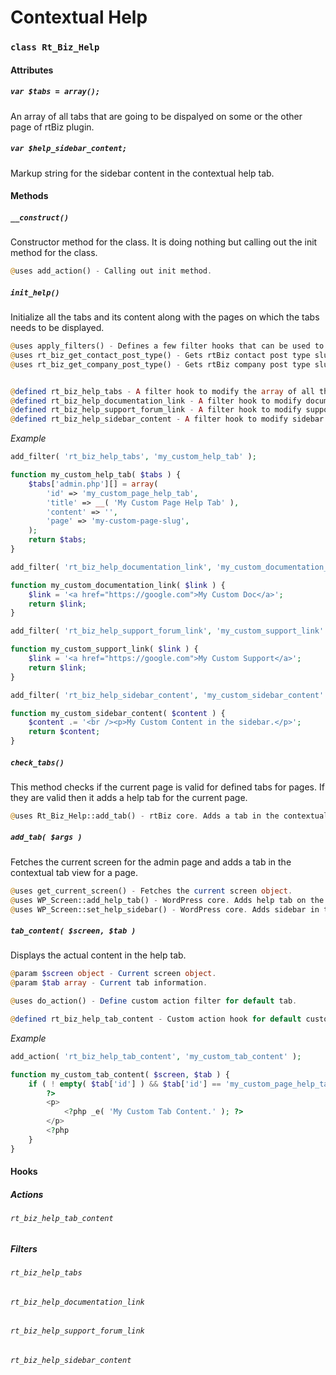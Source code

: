 Contextual Help
===============

### `class Rt_Biz_Help`

#### Attributes

##### `var $tabs = array();`

An array of all tabs that are going to be dispalyed on some or the other page of rtBiz plugin.

##### `var $help_sidebar_content;`

Markup string for the sidebar content in the contextual help tab.

#### Methods

##### `__construct()`

Constructor method for the class. It is doing nothing but calling out the init method for the class.

``` php
@uses add_action() - Calling out init method.
```

##### `init_help()`

Initialize all the tabs and its content along with the pages on which the tabs needs to be displayed.

``` php
@uses apply_filters() - Defines a few filter hooks that can be used to modify help tab content and extra tabs.
@uses rt_biz_get_contact_post_type() - Gets rtBiz contact post type slug
@uses rt_biz_get_company_post_type() - Gets rtBiz company post type slug


@defined rt_biz_help_tabs - A filter hook to modify the array of all the tabs.
@defined rt_biz_help_documentation_link - A filter hook to modify documentation link
@defined rt_biz_help_support_forum_link - A filter hook to modify support link
@defined rt_biz_help_sidebar_content - A filter hook to modify sidebar content
```

*Example*

``` php
add_filter( 'rt_biz_help_tabs', 'my_custom_help_tab' );

function my_custom_help_tab( $tabs ) {
	$tabs['admin.php'][] = array(
		'id' => 'my_custom_page_help_tab',
		'title' => __( 'My Custom Page Help Tab' ),
		'content' => '',
		'page' => 'my-custom-page-slug',
	);
	return $tabs;
}

add_filter( 'rt_biz_help_documentation_link', 'my_custom_documentation_link' );

function my_custom_documentation_link( $link ) {
	$link = '<a href="https://google.com">My Custom Doc</a>';
	return $link;
}

add_filter( 'rt_biz_help_support_forum_link', 'my_custom_support_link' );

function my_custom_support_link( $link ) {
	$link = '<a href="https://google.com">My Custom Support</a>';
	return $link;
}

add_filter( 'rt_biz_help_sidebar_content', 'my_custom_sidebar_content' );

function my_custom_sidebar_content( $content ) {
	$content .= '<br /><p>My Custom Content in the sidebar.</p>';
	return $content;
}
```

##### `check_tabs()`

This method checks if the current page is valid for defined tabs for pages. If they are valid then it adds a help tab for the current page.

``` php
@uses Rt_Biz_Help::add_tab() - rtBiz core. Adds a tab in the contextual tab view for a page.
```

##### `add_tab( $args )`

Fetches the current screen for the admin page and adds a tab in the contextual tab view for a page.

``` php
@uses get_current_screen() - Fetches the current screen object.
@uses WP_Screen::add_help_tab() - WordPress core. Adds help tab on the page.
@uses WP_Screen::set_help_sidebar() - WordPress core. Adds sidebar in the help tab.
```

##### `tab_content( $screen, $tab )`

Displays the actual content in the help tab.

``` php
@param $screen object - Current screen object.
@param $tab array - Current tab information.

@uses do_action() - Define custom action filter for default tab.

@defined rt_biz_help_tab_content - Custom action hook for default custom tab which is not defined in rtBiz.
```

*Example*

``` php
add_action( 'rt_biz_help_tab_content', 'my_custom_tab_content' );

function my_custom_tab_content( $screen, $tab ) {
	if ( ! empty( $tab['id'] ) && $tab['id'] == 'my_custom_page_help_tab' ) {
		?>
		<p>
			<?php _e( 'My Custom Tab Content.' ); ?>
		</p>
		<?php
	}
}
```

#### Hooks

##### Actions

###### `rt_biz_help_tab_content`

##### Filters

###### `rt_biz_help_tabs`

###### `rt_biz_help_documentation_link`

###### `rt_biz_help_support_forum_link`

###### `rt_biz_help_sidebar_content`
